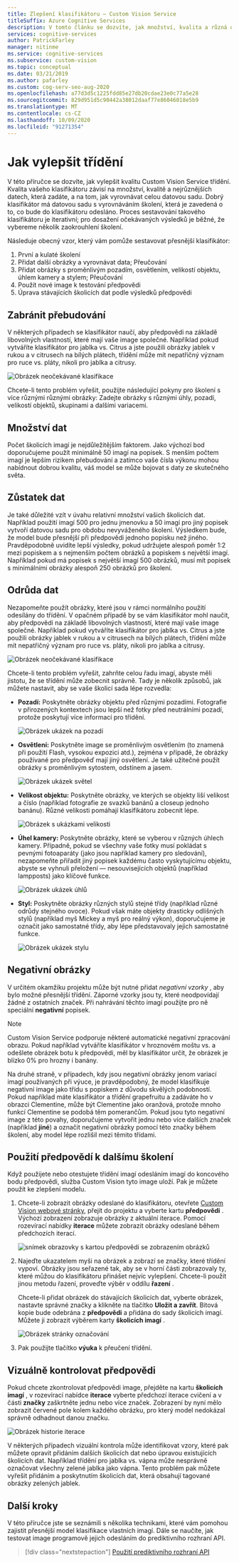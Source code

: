 ```yaml
---
title: Zlepšení klasifikátoru – Custom Vision Service
titleSuffix: Azure Cognitive Services
description: V tomto článku se dozvíte, jak množství, kvalita a různá data mohou zlepšit kvalitu třídění ve službě Custom Vision.
services: cognitive-services
author: PatrickFarley
manager: nitinme
ms.service: cognitive-services
ms.subservice: custom-vision
ms.topic: conceptual
ms.date: 03/21/2019
ms.author: pafarley
ms.custom: cog-serv-seo-aug-2020
ms.openlocfilehash: a77d3d5c1225fdd85e27db20cdae23e0c77a5e28
ms.sourcegitcommit: 829d951d5c90442a38012daaf77e86046018e5b9
ms.translationtype: MT
ms.contentlocale: cs-CZ
ms.lasthandoff: 10/09/2020
ms.locfileid: "91271354"
---
```

# <a name="how-to-improve-your-classifier"></a>Jak vylepšit třídění

V této příručce se dozvíte, jak vylepšit kvalitu Custom Vision Service třídění. Kvalita vašeho klasifikátoru závisí na množství, kvalitě a nejrůznějších datech, která zadáte, a na tom, jak vyrovnávat celou datovou sadu. Dobrý klasifikátor má datovou sadu s vyrovnáváním školení, která je zavedená o to, co bude do klasifikátoru odesláno. Proces sestavování takového klasifikátoru je iterativní; pro dosažení očekávaných výsledků je běžné, že vybereme několik zaokrouhlení školení.

Následuje obecný vzor, který vám pomůže sestavovat přesnější klasifikátor:

1. První a kulaté školení
1. Přidat další obrázky a vyrovnávat data; Přeučování
1. Přidat obrázky s proměnlivým pozadím, osvětlením, velikostí objektu, úhlem kamery a stylem; Přeučování
1. Použít nové image k testování předpovědi
1. Úprava stávajících školicích dat podle výsledků předpovědi

## <a name="prevent-overfitting"></a>Zabránit přebudování

V některých případech se klasifikátor naučí, aby předpovědi na základě libovolných vlastností, které mají vaše image společné. Například pokud vytváříte klasifikátor pro jablka vs. Citrus a jste použili obrázky jablek v rukou a v citrusech na bílých plátech, třídění může mít nepatřičný význam pro ruce vs. pláty, nikoli pro jablka a citrusy.

![Obrázek neočekávané klasifikace](./media/getting-started-improving-your-classifier/unexpected.png)

Chcete-li tento problém vyřešit, použijte následující pokyny pro školení s více různými různými obrázky: Zadejte obrázky s různými úhly, pozadí, velikostí objektů, skupinami a dalšími variacemi.

## <a name="data-quantity"></a>Množství dat

Počet školicích imagí je nejdůležitějším faktorem. Jako výchozí bod doporučujeme použít minimálně 50 imagí na popisek. S menším počtem imagí je lepším rizikem přebudování a zatímco vaše čísla výkonu mohou nabídnout dobrou kvalitu, váš model se může bojovat s daty ze skutečného světa. 

## <a name="data-balance"></a>Zůstatek dat

Je také důležité vzít v úvahu relativní množství vašich školicích dat. Například použití imagí 500 pro jednu jmenovku a 50 imagí pro jiný popisek vytvoří datovou sadu pro obdobu nevyváženého školení. Výsledkem bude, že model bude přesnější při předpovědi jednoho popisku než jiného. Pravděpodobně uvidíte lepší výsledky, pokud udržujete alespoň poměr 1:2 mezi popiskem a s nejmenším počtem obrázků a popiskem s největší imagí. Například pokud má popisek s největší imagí 500 obrázků, musí mít popisek s minimálními obrázky alespoň 250 obrázků pro školení.

## <a name="data-variety"></a>Odrůda dat

Nezapomeňte použít obrázky, které jsou v rámci normálního použití odesílány do třídění. V opačném případě by se vám klasifikátor mohl naučit, aby předpovědi na základě libovolných vlastností, které mají vaše image společné. Například pokud vytváříte klasifikátor pro jablka vs. Citrus a jste použili obrázky jablek v rukou a v citrusech na bílých plátech, třídění může mít nepatřičný význam pro ruce vs. pláty, nikoli pro jablka a citrusy.

![Obrázek neočekávané klasifikace](./media/getting-started-improving-your-classifier/unexpected.png)

Chcete-li tento problém vyřešit, zahrňte celou řadu imagí, abyste měli jistotu, že se třídění může zobecnit správně. Tady je několik způsobů, jak můžete nastavit, aby se vaše školicí sada lépe rozvedla:

* __Pozadí:__ Poskytněte obrázky objektu před různými pozadími. Fotografie v přirozených kontextech jsou lepší než fotky před neutrálními pozadí, protože poskytují více informací pro třídění.

    ![Obrázek ukázek na pozadí](./media/getting-started-improving-your-classifier/background.png)

* __Osvětlení:__ Poskytněte image se proměnlivým osvětlením (to znamená při použití Flash, vysokou expozici atd.), zejména v případě, že obrázky používané pro předpověď mají jiný osvětlení. Je také užitečné použít obrázky s proměnlivým sytostem, odstínem a jasem.

    ![Obrázek ukázek světel](./media/getting-started-improving-your-classifier/lighting.png)

* __Velikost objektu:__ Poskytněte obrázky, ve kterých se objekty liší velikost a číslo (například fotografie ze svazků banánů a closeup jednoho banánu). Různé velikosti pomáhají klasifikátoru zobecnit lépe.

    ![Obrázek s ukázkami velikosti](./media/getting-started-improving-your-classifier/size.png)

* __Úhel kamery:__ Poskytněte obrázky, které se vyberou v různých úhlech kamery. Případně, pokud se všechny vaše fotky musí pokládat s pevnými fotoaparáty (jako jsou například kamery pro sledování), nezapomeňte přiřadit jiný popisek každému často vyskytujícímu objektu, abyste se vyhnuli přeložení &mdash; nesouvisejících objektů (například lampposts) jako klíčové funkce.

    ![Obrázek ukázek úhlů](./media/getting-started-improving-your-classifier/angle.png)

* __Styl:__ Poskytněte obrázky různých stylů stejné třídy (například různé odrůdy stejného ovoce). Pokud však máte objekty drasticky odlišných stylů (například myš Mickey a myš pro reálný výkon), doporučujeme je označit jako samostatné třídy, aby lépe představovaly jejich samostatné funkce.

    ![Obrázek ukázek stylu](./media/getting-started-improving-your-classifier/style.png)

## <a name="negative-images"></a>Negativní obrázky

V určitém okamžiku projektu může být nutné přidat _negativní vzorky_ , aby bylo možné přesnější třídění. Záporné vzorky jsou ty, které neodpovídají žádné z ostatních značek. Při nahrávání těchto imagí použijte pro ně speciální **negativní** popisek.

> [!NOTE]
> Custom Vision Service podporuje některé automatické negativní zpracování obrazu. Pokud například vytváříte klasifikátor v hroznovém moštu vs. a odešlete obrázek botu k předpovědi, měl by klasifikátor určit, že obrázek je blízko 0% pro hrozny i banány.
> 
> Na druhé straně, v případech, kdy jsou negativní obrázky jenom variací imagí používaných při výuce, je pravděpodobný, že model klasifikuje negativní image jako třídu s popiskem z důvodu skvělých podobností. Pokud například máte klasifikátor a třídění grapefruitu a zadáváte ho v obrazci Clementine, může být Clementine jako oranžová, protože mnoho funkcí Clementine se podobá těm pomerančům. Pokud jsou tyto negativní image z této povahy, doporučujeme vytvořit jednu nebo více dalších značek (například **jiné**) a označit negativní obrázky pomocí této značky během školení, aby model lépe rozlišil mezi těmito třídami.

## <a name="use-prediction-images-for-further-training"></a>Použití předpovědí k dalšímu školení

Když použijete nebo otestujete třídění imagí odesláním imagí do koncového bodu předpovědi, služba Custom Vision tyto image uloží. Pak je můžete použít ke zlepšení modelu.

1. Chcete-li zobrazit obrázky odeslané do klasifikátoru, otevřete [Custom Vision webové stránky](https://customvision.ai), přejít do projektu a vyberte kartu __předpovědi__ . Výchozí zobrazení zobrazuje obrázky z aktuální iterace. Pomocí rozevírací nabídky __iterace__ můžete zobrazit obrázky odeslané během předchozích iterací.

    ![snímek obrazovky s kartou předpovědi se zobrazením obrázků](./media/getting-started-improving-your-classifier/predictions.png)

2. Najeďte ukazatelem myši na obrázek a zobrazí se značky, které třídění vypoví. Obrázky jsou seřazené tak, aby se v horní části zobrazovaly ty, které můžou do klasifikátoru přinášet nejvíc vylepšení. Chcete-li použít jinou metodu řazení, proveďte výběr v oddílu __řazení__ . 

    Chcete-li přidat obrázek do stávajících školicích dat, vyberte obrázek, nastavte správné značky a klikněte na tlačítko __Uložit a zavřít__. Bitová kopie bude odebrána z __předpovědi__ a přidána do sady školicích imagí. Můžete ji zobrazit výběrem karty __školicích imagí__ .

    ![Obrázek stránky označování](./media/getting-started-improving-your-classifier/tag.png)

3. Pak použijte tlačítko __výuka__ k přeučení třídění.

## <a name="visually-inspect-predictions"></a>Vizuálně kontrolovat předpovědi

Pokud chcete zkontrolovat předpovědi image, přejděte na kartu __školicích imagí__ , v rozevírací nabídce **iterace** vyberte předchozí iterace cvičení a v části **značky** zaškrtněte jednu nebo více značek. Zobrazení by nyní mělo zobrazit červené pole kolem každého obrázku, pro který model nedokázal správně odhadnout danou značku.

![Obrázek historie iterace](./media/getting-started-improving-your-classifier/iteration.png)

V některých případech vizuální kontrola může identifikovat vzory, které pak můžete opravit přidáním dalších školicích dat nebo úpravou existujících školicích dat. Například třídění pro jablka vs. vápna může nesprávně označovat všechny zelené jablka jako vápna. Tento problém pak můžete vyřešit přidáním a poskytnutím školicích dat, která obsahují tagované obrázky zelených jablek.

## <a name="next-steps"></a>Další kroky

V této příručce jste se seznámili s několika technikami, které vám pomohou zajistit přesnější model klasifikace vlastních imagí. Dále se naučíte, jak testovat image programově jejich odesláním do prediktivního rozhraní API.

> [!div class="nextstepaction"]
> [Použití prediktivního rozhraní API](use-prediction-api.md)

